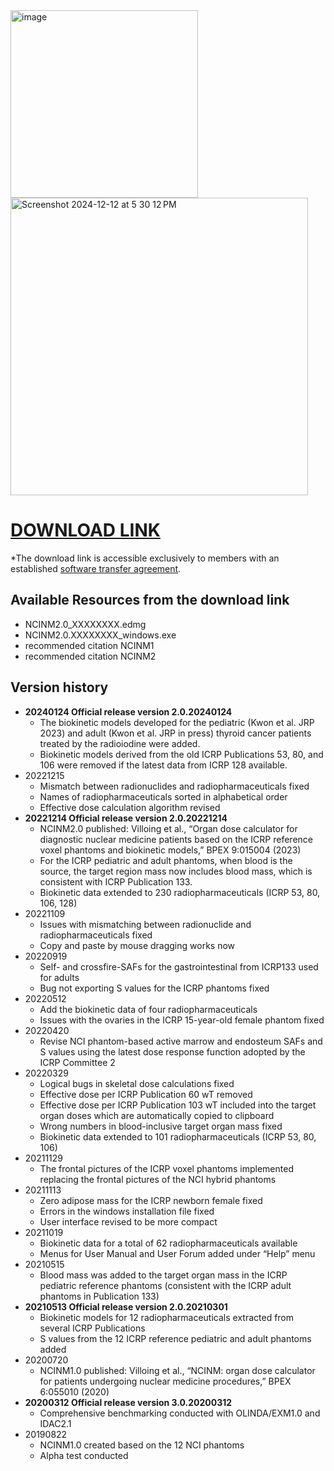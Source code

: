 <img width="300" alt="image" src="https://user-images.githubusercontent.com/22055904/233450972-15856234-7bf7-4035-9e56-cdd239c9d07d.png">

<img width="476" alt="Screenshot 2024-12-12 at 5 30 12 PM" src="https://github.com/user-attachments/assets/a157eb75-c7b5-4f6b-aa4f-6c2acbf911e7" />

# [DOWNLOAD LINK](https://nih-my.sharepoint.com/:f:/r/personal/leechoonsik_nih_gov/Documents/ncidoseshare/NCINM?csf=1&web=1&e=RmxzpI)
*The download link is accessible exclusively to members with an established [software transfer agreement](https://dceg.cancer.gov/tools/radiation-dosimetry-tools/ncidose-software-transfer-agreement.pdf).

## Available Resources from the download link
- NCINM2.0_XXXXXXXX.edmg
- NCINM2.0.XXXXXXXX_windows.exe
- recommended citation NCINM1
- recommended citation NCINM2

## Version history
- **20240124 Official release version 2.0.20240124**
  - The biokinetic models developed for the pediatric (Kwon et al. JRP 2023) and adult (Kwon et al. JRP in press) thyroid cancer patients treated by the radioiodine were added.
  - Biokinetic models derived from the old ICRP Publications 53, 80, and 106 were removed if the latest data from ICRP 128 available.
- 20221215
  - Mismatch between radionuclides and radiopharmaceuticals fixed
  - Names of radiopharmaceuticals sorted in alphabetical order
  - Effective dose calculation algorithm revised
- **20221214 Official release version 2.0.20221214**
  - NCINM2.0 published: Villoing et al., “Organ dose calculator for diagnostic nuclear medicine patients based on the ICRP reference voxel phantoms and biokinetic models,” BPEX 9:015004 (2023)
  - For the ICRP pediatric and adult phantoms, when blood is the source, the target region mass now includes blood mass, which is consistent with ICRP Publication 133.
  - Biokinetic data extended to 230 radiopharmaceuticals (ICRP 53, 80, 106, 128)
- 20221109
  - Issues with mismatching between radionuclide and radiopharmaceuticals fixed
  - Copy and paste by mouse dragging works now
- 20220919
  - Self- and crossfire-SAFs for the gastrointestinal from ICRP133 used for adults
  - Bug not exporting S values for the ICRP phantoms fixed
- 20220512
  - Add the biokinetic data of four radiopharmaceuticals
  - Issues with the ovaries in the ICRP 15-year-old female phantom fixed
- 20220420
  - Revise NCI phantom-based active marrow and endosteum SAFs and S values using the latest dose response function adopted by the ICRP Committee 2
- 20220329
  - Logical bugs in skeletal dose calculations fixed
  - Effective dose per ICRP Publication 60 wT removed
  - Effective dose per ICRP Publication 103 wT included into the target organ doses which are automatically copied to clipboard
  - Wrong numbers in blood-inclusive target organ mass fixed
  - Biokinetic data extended to 101 radiopharmaceuticals (ICRP 53, 80, 106)
- 20211129
  - The frontal pictures of the ICRP voxel phantoms implemented replacing the frontal pictures of the NCI hybrid phantoms
- 20211113
  - Zero adipose mass for the ICRP newborn female fixed
  - Errors in the windows installation file fixed
  - User interface revised to be more compact
- 20211019
  - Biokinetic data for a total of 62 radiopharmaceuticals available
  - Menus for User Manual and User Forum added under “Help” menu
- 20210515
  - Blood mass was added to the target organ mass in the ICRP pediatric reference phantoms (consistent with the ICRP adult phantoms in Publication 133)
- **20210513 Official release version 2.0.20210301**
  - Biokinetic models for 12 radiopharmaceuticals extracted from several ICRP Publications
  - S values from the 12 ICRP reference pediatric and adult phantoms added
- 20200720
  - NCINM1.0 published: Villoing et al., “NCINM: organ dose calculator for patients undergoing nuclear medicine procedures,” BPEX 6:055010  (2020)
- **20200312 Official release version 3.0.20200312**
  - Comprehensive benchmarking conducted with OLINDA/EXM1.0 and IDAC2.1
- 20190822
  - NCINM1.0 created based on the 12 NCI phantoms
  - Alpha test conducted
